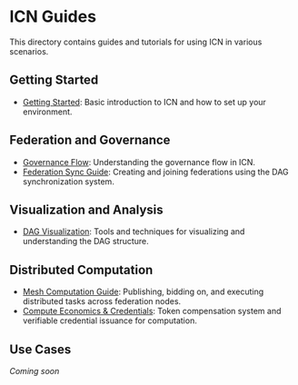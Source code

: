 # ICN Guides

This directory contains guides and tutorials for using ICN in various scenarios.

## Getting Started

- [Getting Started](getting_started.md): Basic introduction to ICN and how to set up your environment.

## Federation and Governance

- [Governance Flow](governance_flow.md): Understanding the governance flow in ICN.
- [Federation Sync Guide](federation_sync.md): Creating and joining federations using the DAG synchronization system.

## Visualization and Analysis

- [DAG Visualization](dag_visualization.md): Tools and techniques for visualizing and understanding the DAG structure.

## Distributed Computation

- [Mesh Computation Guide](mesh_compute.md): Publishing, bidding on, and executing distributed tasks across federation nodes.
- [Compute Economics & Credentials](compute_economics.md): Token compensation system and verifiable credential issuance for computation.

## Use Cases

*Coming soon* 